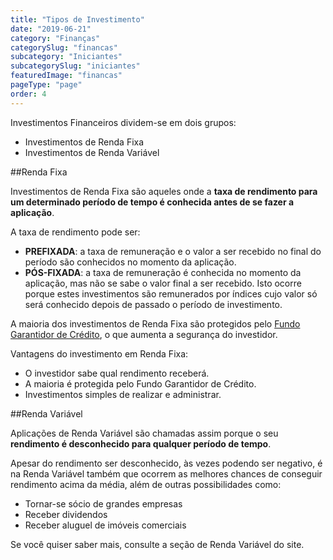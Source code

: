 ```yaml
---
title: "Tipos de Investimento"
date: "2019-06-21"
category: "Finanças"
categorySlug: "financas"
subcategory: "Iniciantes"
subcategorySlug: "iniciantes"
featuredImage: "financas"
pageType: "page"
order: 4
---
```


Investimentos Financeiros dividem-se em dois grupos:

- Investimentos de Renda Fixa
- Investimentos de Renda Variável

##Renda Fixa

Investimentos de Renda Fixa são aqueles onde a **taxa de rendimento para um determinado período de tempo é conhecida antes de se fazer a aplicação**.

A taxa de rendimento pode ser:

- **PREFIXADA**: a taxa de remuneração e o valor a ser recebido no final do período são conhecidos no momento da aplicação.
- **PÓS-FIXADA**: a taxa de remuneração é conhecida no momento da aplicação, mas não se sabe o valor final a ser recebido. Isto ocorre porque estes investimentos são remunerados por índices cujo valor só será conhecido depois de passado o período de investimento.

A maioria dos investimentos de Renda Fixa são protegidos pelo [Fundo Garantidor de Crédito](/financas/mercado-financeiro/fundo-garantidor-de-credito), o que aumenta a segurança do investidor.

Vantagens do investimento em Renda Fixa:

- O investidor sabe qual rendimento receberá.
- A maioria é protegida pelo Fundo Garantidor de Crédito.
- Investimentos simples de realizar e administrar.

##Renda Variável

Aplicações de Renda Variável são chamadas assim porque o seu **rendimento é desconhecido para qualquer período de tempo**.

Apesar do rendimento ser desconhecido, às vezes podendo ser negativo, é na Renda Variável também que ocorrem as melhores chances de conseguir rendimento acima da média, além de outras possibilidades como:

- Tornar-se sócio de grandes empresas
- Receber dividendos
- Receber aluguel de imóveis comerciais

Se você quiser saber mais, consulte a seção de Renda Variável do site.


